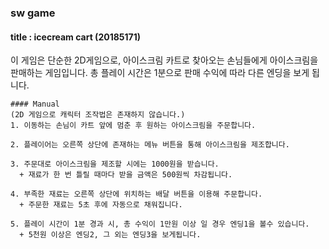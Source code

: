 ### sw game
#### title : icecream cart (20185171)

이 게임은 단순한 2D게임으로, 아이스크림 카트로 찾아오는 손님들에게 아이스크림을 판매하는 게임입니다.
총 플레이 시간은 1분으로 판매 수익에 따라 다른 엔딩을 보게 됩니다.
```
#### Manual
(2D 게임으로 캐릭터 조작법은 존재하지 않습니다.)
1. 이동하는 손님이 카트 앞에 멈춘 후 원하는 아이스크림을 주문합니다.

2. 플레이어는 오른쪽 상단에 존재하는 메뉴 버튼을 통해 아이스크림을 제조합니다.

3. 주문대로 아이스크림을 제조할 시에는 1000원을 받습니다.
  + 재료가 한 번 틀릴 때마다 받을 금액은 500원씩 차감됩니다.
  
4. 부족한 재료는 오른쪽 상단에 위치하는 배달 버튼을 이용해 주문합니다.
  + 주문한 재료는 5초 후에 자동으로 채워집니다.
  
5. 플레이 시간이 1분 경과 시, 총 수익이 1만원 이상 일 경우 엔딩1을 볼수 있습니다.
  + 5천원 이상은 엔딩2, 그 외는 엔딩3을 보게됩니다.
```
